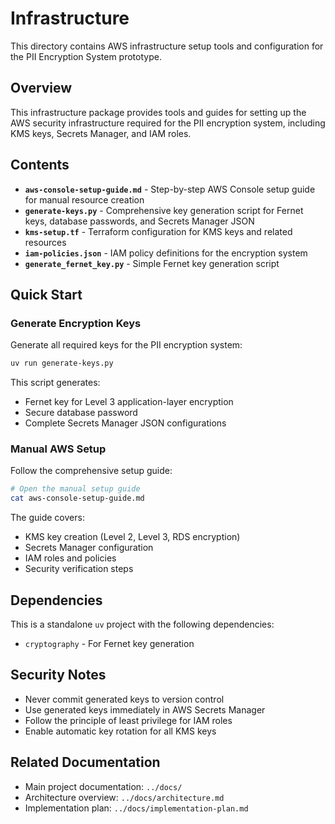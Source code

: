# Infrastructure

This directory contains AWS infrastructure setup tools and configuration for the PII Encryption System prototype.

## Overview

This infrastructure package provides tools and guides for setting up the AWS security infrastructure required for the PII encryption system, including KMS keys, Secrets Manager, and IAM roles.

## Contents

- **`aws-console-setup-guide.md`** - Step-by-step AWS Console setup guide for manual resource creation
- **`generate-keys.py`** - Comprehensive key generation script for Fernet keys, database passwords, and Secrets Manager JSON
- **`kms-setup.tf`** - Terraform configuration for KMS keys and related resources
- **`iam-policies.json`** - IAM policy definitions for the encryption system
- **`generate_fernet_key.py`** - Simple Fernet key generation script

## Quick Start

### Generate Encryption Keys

Generate all required keys for the PII encryption system:

```bash
uv run generate-keys.py
```

This script generates:
- Fernet key for Level 3 application-layer encryption
- Secure database password
- Complete Secrets Manager JSON configurations

### Manual AWS Setup

Follow the comprehensive setup guide:

```bash
# Open the manual setup guide
cat aws-console-setup-guide.md
```

The guide covers:
- KMS key creation (Level 2, Level 3, RDS encryption)
- Secrets Manager configuration
- IAM roles and policies
- Security verification steps

## Dependencies

This is a standalone `uv` project with the following dependencies:
- `cryptography` - For Fernet key generation

## Security Notes

- Never commit generated keys to version control
- Use generated keys immediately in AWS Secrets Manager
- Follow the principle of least privilege for IAM roles
- Enable automatic key rotation for all KMS keys

## Related Documentation

- Main project documentation: `../docs/`
- Architecture overview: `../docs/architecture.md`
- Implementation plan: `../docs/implementation-plan.md`